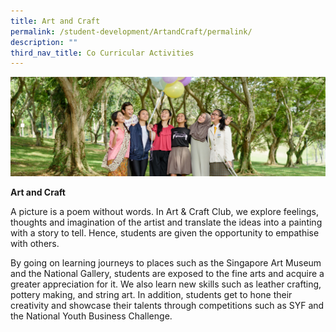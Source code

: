 ```yaml
---
title: Art and Craft
permalink: /student-development/ArtandCraft/permalink/
description: ""
third_nav_title: Co Curricular Activities
---
```

![](/images/Visual-Performing-Arts-banner.jpg)

**Art and Craft**

A picture is a poem without words. In Art & Craft Club, we explore feelings, thoughts and imagination of the artist and translate the ideas into a painting with a story to tell. Hence, students are given the opportunity to empathise with others.

By going on learning journeys to places such as the Singapore Art Museum and the National Gallery, students are exposed to the fine arts and acquire a greater appreciation for it. We also learn new skills such as leather crafting, pottery making, and string art. In addition, students get to hone their creativity and showcase their talents through competitions such as SYF and the National Youth Business Challenge.